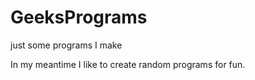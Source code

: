 # GeeksPrograms
just some programs I make

In my meantime I like to create random programs for fun.
